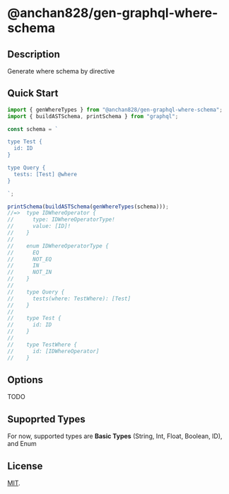 # @anchan828/gen-graphql-where-schema

## Description

Generate where schema by directive

## Quick Start

```ts
import { genWhereTypes } from "@anchan828/gen-graphql-where-schema";
import { buildASTSchema, printSchema } from "graphql";

const schema = `

type Test {
  id: ID
}

type Query {
  tests: [Test] @where
}

`;

printSchema(buildASTSchema(genWhereTypes(schema)));
//=>  type IDWhereOperator {
//      type: IDWhereOperatorType!
//      value: [ID]!
//    }
//
//    enum IDWhereOperatorType {
//      EQ
//      NOT_EQ
//      IN
//      NOT_IN
//    }
//
//    type Query {
//      tests(where: TestWhere): [Test]
//    }
//
//    type Test {
//      id: ID
//    }
//
//    type TestWhere {
//      id: [IDWhereOperator]
//    }
```

## Options

TODO

## Supoprted Types

For now, supported types are **Basic Types** (String, Int, Float, Boolean, ID), and Enum

## License

[MIT](LICENSE).
